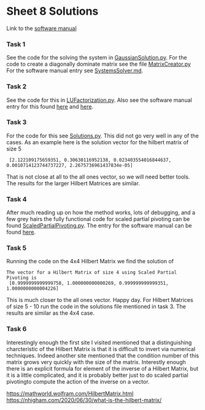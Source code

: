 # Sheet 8 Solutions

Link to the [software manual](../../SoftWare_Manual/Table_of/Contents.md)

### Task 1
See the code for the solving the system in [GaussianSolution.py](GaussianSolution.py). For the code to create a diagonally dominate matrix see the file [MatrixCreator.py](../../lib/MatrixCreator.py) For the software manual entry see [SystemsSolver.md](../../SoftWare_Manual/SystemsSolver.md). 

### Task 2
See the code for this in [LUFactorization.py](LUFactorization.py). Also see the software manual entry for this found [here](../../SoftWare_Manual/LUFactorization.md) and [here](../../SoftWare_Manual/LUFactorization.md).

### Task 3
For the code for this see [Solutions.py](Solutions.py). This did not go very well in any of the cases. As an example here is the solution vector for the hilbert matrix of size 5
```
 [2.122109175659351, 0.30630116952138, 0.023403554016844637, 0.0010714123744737227, 2.2675736961437834e-05]
```
That is not close at all to the all ones vector, so we will need better tools. The results for the larger Hilbert Matrices are similar.

### Task 4
After much reading up on how the method works, lots of debugging, and a few grey hairs the fully functional code for scaled partial pivoting can be found [ScaledPartialPivoting.py](ScaledPartialPivoting.py). The entry for the software manual can be found [here](../../SoftWare_Manual/LUFactorization.md). 


### Task 5
Running the code on the 4x4 Hilbert Matrix we find the solution of

```
The vector for a Hilbert Matrix of size 4 using Scaled Partial Pivoting is 
 [0.9999999999999758, 1.000000000000269, 0.999999999999351, 1.0000000000004226]
```
This is much closer to the all ones vector. Happy day. For Hilbert Matrices of size 5 - 10 run the code in the solutions file mentioned in task 3. The results are similar as the 4x4 case.

### Task 6
Interestingly enough the first site I visited mentioned that a distinguishing charcteristic of the Hilbert Matrix is that it is difficult to invert via numerical techniques. Indeed another site mentioned that the condition number of this matrix grows very quickly with the size of the matrix. Interestly enough there is an explicit formula for element of the inverse of a Hilbert Matrix, but it is a little complicated, and it is probably better just to do scaled partial pivotingto compute the action of the inverse on a vector. 

https://mathworld.wolfram.com/HilbertMatrix.html
https://nhigham.com/2020/06/30/what-is-the-hilbert-matrix/
